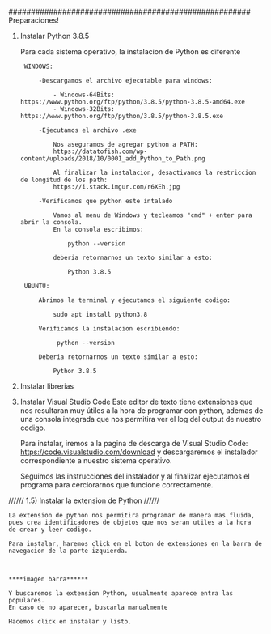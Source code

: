 ######################################################
Preparaciones!



1) Instalar Python 3.8.5

    Para cada sistema operativo, la instalacion de Python es diferente

        WINDOWS:

            -Descargamos el archivo ejecutable para windows:

                - Windows-64Bits: https://www.python.org/ftp/python/3.8.5/python-3.8.5-amd64.exe
                - Windows-32Bits: https://www.python.org/ftp/python/3.8.5/python-3.8.5.exe

            -Ejecutamos el archivo .exe 

                Nos aseguramos de agregar python a PATH:
                https://datatofish.com/wp-content/uploads/2018/10/0001_add_Python_to_Path.png
                
                Al finalizar la instalacion, desactivamos la restriccion de longitud de los path:
                https://i.stack.imgur.com/r6XEh.jpg

            -Verificamos que python este intalado

                Vamos al menu de Windows y tecleamos "cmd" + enter para abrir la consola.
                En la consola escribimos: 
                    
                    python --version 

                deberia retornarnos un texto similar a esto:

                    Python 3.8.5

        UBUNTU:
            
            Abrimos la terminal y ejecutamos el siguiente codigo:

                sudo apt install python3.8

            Verificamos la instalacion escribiendo:

                 python --version 

            Deberia retornarnos un texto similar a esto:

                Python 3.8.5

            


2) Instalar librerias



3) Instalar Visual Studio Code
    Este editor de texto tiene extensiones que nos resultaran muy útiles a la hora de programar con python, 
    ademas de una consola integrada que nos permitira ver el log del output de nuestro codigo.

    Para instalar, iremos a la pagina de descarga de Visual Studio Code: https://code.visualstudio.com/download
    y descargaremos el instalador correspondiente a nuestro sistema operativo.

    Seguimos las instrucciones del instalador y al finalizar ejecutamos el programa para cerciorarnos que funcione correctamente.

//////
1.5) Instalar la extension de Python
//////


    La extension de python nos permitira programar de manera mas fluida, pues crea identificadores de objetos que nos seran utiles a la hora 
    de crear y leer codigo.

    Para instalar, haremos click en el boton de extensiones en la barra de navegacion de la parte izquierda.



    ****imagen barra******

    Y buscaremos la extension Python, usualmente aparece entra las populares.
    En caso de no aparecer, buscarla manualmente

    Hacemos click en instalar y listo.
